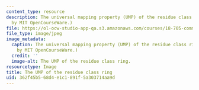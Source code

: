 ```yaml
---
content_type: resource
description: The universal mapping property (UMP) of the residue class ring. (Image
  by MIT OpenCourseWare.)
file: https://ol-ocw-studio-app-qa.s3.amazonaws.com/courses/18-705-commutative-algebra-fall-2008/362f45b568d4e1c1891f5a303714aa9d_18-705f08.jpg
file_type: image/jpeg
image_metadata:
  caption: The universal mapping property (UMP) of the residue class ring. (Image
    by MIT OpenCourseWare.)
  credit: ''
  image-alt: The UMP of the residue class ring.
resourcetype: Image
title: The UMP of the residue class ring
uid: 362f45b5-68d4-e1c1-891f-5a303714aa9d
---
```

